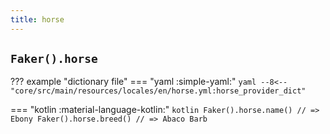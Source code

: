 ```yaml
---
title: horse
---
```


## `Faker().horse`

??? example "dictionary file"
    === "yaml :simple-yaml:"
        ```yaml
        --8<-- "core/src/main/resources/locales/en/horse.yml:horse_provider_dict"
        ```

=== "kotlin :material-language-kotlin:"
    ```kotlin
    Faker().horse.name() // => Ebony
    Faker().horse.breed() // => Abaco Barb
    ```
